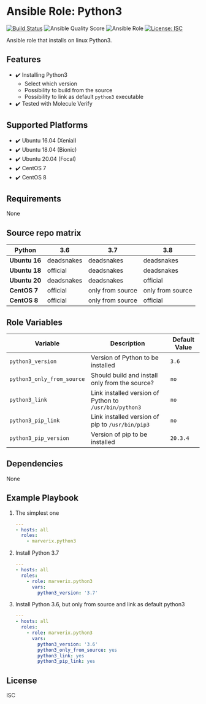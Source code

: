 # Ansible Role: Python3

[![Build Status](https://travis-ci.com/marverix/ansible-role-python3.svg?branch=master)](https://travis-ci.com/marverix/ansible-role-python3)
![Ansible Quality Score](https://img.shields.io/ansible/quality/47511)
![Ansible Role](https://img.shields.io/ansible/role/47511)
[![License: ISC](https://img.shields.io/badge/License-ISC-blue.svg)](LICENSE)

Ansible role that installs on linux Python3.

## Features

- ✔️ Installing Python3
  - Select which version
  - Possibility to build from the source
  - Possibility to link as default `python3` executable
- ✔️ Tested with Molecule Verify

## Supported Platforms

- ✔️ Ubuntu 16.04 (Xenial)
- ✔️ Ubuntu 18.04 (Bionic)
- ✔️ Ubuntu 20.04 (Focal)
- ✔️ CentOS 7
- ✔️ CentOS 8

## Requirements

None

## Source repo matrix

| Python | **3.6** | **3.7** | **3.8** |
|-|-|-|-|
| **Ubuntu 16** | deadsnakes | deadsnakes | deadsnakes |
| **Ubuntu 18** | official | deadsnakes | deadsnakes |
| **Ubuntu 20** | deadsnakes | deadsnakes | official |
| **CentOS 7** | official | only from source | only from source |
| **CentOS 8** | official | only from source | official |

## Role Variables

Variable | Description | Default Value
--- | --- | ---
`python3_version` | Version of Python to be installed | `3.6`
`python3_only_from_source` | Should build and install only from the source? | `no`
`python3_link` | Link installed version of Python to `/usr/bin/python3` | `no`
`python3_pip_link` | Link installed version of pip to `/usr/bin/pip3` | `no`
`python3_pip_version` | Version of pip to be installed | `20.3.4`

## Dependencies

None

## Example Playbook

1. The simplest one

    ```yml
    ---
    - hosts: all
      roles:
        - marverix.python3

    ```

1. Install Python 3.7

    ```yml
    ---
    - hosts: all
      roles:
        - role: marverix.python3
          vars:
            python3_version: '3.7'
    ```

1. Install Python 3.6, but only from source and link as default python3

    ```yml
    ---
    - hosts: all
      roles:
        - role: marverix.python3
          vars:
            python3_version: '3.6'
            python3_only_from_source: yes
            python3_link: yes
            python3_pip_link: yes
    ```

## License

ISC
